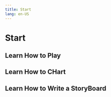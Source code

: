 ```yaml
---
title: Start
lang: en-US
---
```


# Start

## Learn How to Play

## Learn How to CHart

## Learn How to Write a StoryBoard

